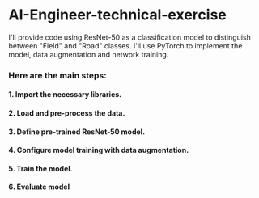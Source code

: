 # AI-Engineer-technical-exercise
I'll provide code using ResNet-50 as a classification model to distinguish between "Field" and "Road" classes.  I'll use PyTorch to implement the model, data augmentation and network training. 

### Here are the main steps:

#### 1. Import the necessary libraries.
#### 2. Load and pre-process the data.
#### 3. Define pre-trained ResNet-50 model.
#### 4. Configure model training with data augmentation.
#### 5. Train the model.
#### 6. Evaluate model 
